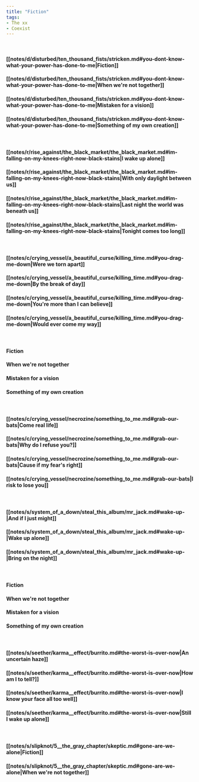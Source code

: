 ```yaml
---
title: "Fiction"
tags:
- The xx
- Coexist
---
```

&nbsp;
#### [[notes/d/disturbed/ten_thousand_fists/stricken.md#you-dont-know-what-your-power-has-done-to-me|Fiction]]
#### [[notes/d/disturbed/ten_thousand_fists/stricken.md#you-dont-know-what-your-power-has-done-to-me|When we're not together]]
#### [[notes/d/disturbed/ten_thousand_fists/stricken.md#you-dont-know-what-your-power-has-done-to-me|Mistaken for a vision]]
#### [[notes/d/disturbed/ten_thousand_fists/stricken.md#you-dont-know-what-your-power-has-done-to-me|Something of my own creation]]
&nbsp;
#### [[notes/r/rise_against/the_black_market/the_black_market.md#im-falling-on-my-knees-right-now-black-stains|I wake up alone]]
#### [[notes/r/rise_against/the_black_market/the_black_market.md#im-falling-on-my-knees-right-now-black-stains|With only daylight between us]]
#### [[notes/r/rise_against/the_black_market/the_black_market.md#im-falling-on-my-knees-right-now-black-stains|Last night the world was beneath us]]
#### [[notes/r/rise_against/the_black_market/the_black_market.md#im-falling-on-my-knees-right-now-black-stains|Tonight comes too long]]
&nbsp;
#### [[notes/c/crying_vessel/a_beautiful_curse/killing_time.md#you-drag-me-down|Were we torn apart]]
#### [[notes/c/crying_vessel/a_beautiful_curse/killing_time.md#you-drag-me-down|By the break of day]]
#### [[notes/c/crying_vessel/a_beautiful_curse/killing_time.md#you-drag-me-down|You're more than I can believe]]
#### [[notes/c/crying_vessel/a_beautiful_curse/killing_time.md#you-drag-me-down|Would ever come my way]]
&nbsp;
#### Fiction
#### When we're not together
#### Mistaken for a vision
#### Something of my own creation
&nbsp;
#### [[notes/c/crying_vessel/necrozine/something_to_me.md#grab-our-bats|Come real life]]
#### [[notes/c/crying_vessel/necrozine/something_to_me.md#grab-our-bats|Why do I refuse you?]]
#### [[notes/c/crying_vessel/necrozine/something_to_me.md#grab-our-bats|Cause if my fear's right]]
#### [[notes/c/crying_vessel/necrozine/something_to_me.md#grab-our-bats|I risk to lose you]]
&nbsp;
#### [[notes/s/system_of_a_down/steal_this_album/mr_jack.md#wake-up-|And if I just might]]
#### [[notes/s/system_of_a_down/steal_this_album/mr_jack.md#wake-up-|Wake up alone]]
#### [[notes/s/system_of_a_down/steal_this_album/mr_jack.md#wake-up-|Bring on the night]]
&nbsp;
#### Fiction
#### When we're not together
#### Mistaken for a vision
#### Something of my own creation
&nbsp;
#### [[notes/s/seether/karma__effect/burrito.md#the-worst-is-over-now|An uncertain haze]]
#### [[notes/s/seether/karma__effect/burrito.md#the-worst-is-over-now|How am I to tell?]]
#### [[notes/s/seether/karma__effect/burrito.md#the-worst-is-over-now|I know your face all too well]]
#### [[notes/s/seether/karma__effect/burrito.md#the-worst-is-over-now|Still I wake up alone]]
&nbsp;
#### [[notes/s/slipknot/5__the_gray_chapter/skeptic.md#gone-are-we-alone|Fiction]]
#### [[notes/s/slipknot/5__the_gray_chapter/skeptic.md#gone-are-we-alone|When we're not together]]
